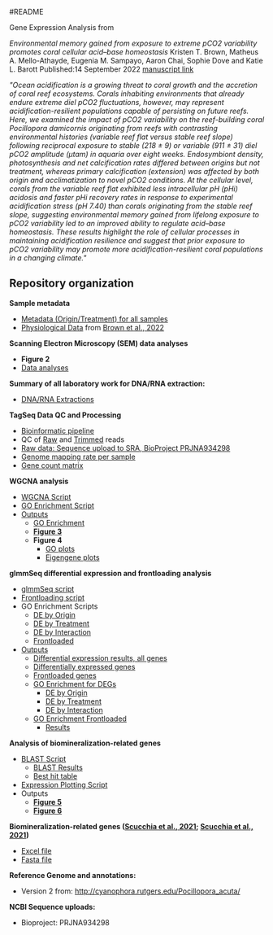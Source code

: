 #README

Gene Expression Analysis from 

_Environmental memory gained from exposure to extreme pCO2 variability promotes coral cellular acid–base homeostasis_
Kristen T. Brown, Matheus A. Mello-Athayde, Eugenia M. Sampayo, Aaron Chai, Sophie Dove and Katie L. Barott
Published:14 September 2022 [manuscript link](https://doi.org/10.1098/rspb.2022.0941)

_"Ocean acidification is a growing threat to coral growth and the accretion of coral reef ecosystems. Corals inhabiting environments that already endure extreme diel pCO2 fluctuations, however, may represent acidification-resilient populations capable of persisting on future reefs. Here, we examined the impact of pCO2 variability on the reef-building coral Pocillopora damicornis originating from reefs with contrasting environmental histories (variable reef flat versus stable reef slope) following reciprocal exposure to stable (218 ± 9) or variable (911 ± 31) diel pCO2 amplitude (μtam) in aquaria over eight weeks. Endosymbiont density, photosynthesis and net calcification rates differed between origins but not treatment, whereas primary calcification (extension) was affected by both origin and acclimatization to novel pCO2 conditions. At the cellular level, corals from the variable reef flat exhibited less intracellular pH (pHi) acidosis and faster pHi recovery rates in response to experimental acidification stress (pH 7.40) than corals originating from the stable reef slope, suggesting environmental memory gained from lifelong exposure to pCO2 variability led to an improved ability to regulate acid–base homeostasis. These results highlight the role of cellular processes in maintaining acidification resilience and suggest that prior exposure to pCO2 variability may promote more acidification-resilient coral populations in a changing climate."_

## Repository organization

**Sample metadata**
- [Metadata (Origin/Treatment) for all samples](https://github.com/imkristenbrown/Heron-Pdam-gene-expression/blob/master/TagSeq_Submission/RNA%20Submission%20Sample%20List%20metadata.csv)
- [Physiological Data](https://github.com/imkristenbrown/Heron-Pdam-gene-expression/blob/master/BioInf/data/Heron%20pHi%20coral%20physiology%20and%20respirometry%20R_reduced.csv) from [Brown et al., 2022](https://royalsocietypublishing.org/doi/10.1098/rspb.2022.0941)

**Scanning Electron Microscopy (SEM) data analyses**
- **Figure 2**
- [Data analyses](https://github.com/imkristenbrown/Heron-Pdam-gene-expression/blob/master/SEM%20data%20analyses.Rmd)
  
**Summary of all laboratory work for DNA/RNA extraction:**
- [DNA/RNA Extractions](https://github.com/imkristenbrown/Heron-Pdam-gene-expression/blob/master/Project-Summary-Barott-and-Brown-Pdam-RNA-DNA-Extractions.md)

**TagSeq Data QC and Processing**
- [Bioinformatic pipeline](https://github.com/imkristenbrown/Heron-Pdam-gene-expression/blob/master/BioInf/Heron-Pdam-gene-expression.md)   
- QC of [Raw](https://github.com/imkristenbrown/Heron-Pdam-gene-expression/tree/master/BioInf/data/raw_qc) and [Trimmed](https://github.com/imkristenbrown/Heron-Pdam-gene-expression/tree/master/BioInf/data/trimmed_qc) reads
- [Raw data: Sequence upload to SRA, BioProject PRJNA934298](https://www.ncbi.nlm.nih.gov/sra/PRJNA934298)
- [Genome mapping rate per sample](https://github.com/imkristenbrown/Heron-Pdam-gene-expression/blob/master/BioInf/TagSeq_Output/mapped_reads_counts_Pacuta.txt)
- [Gene count matrix](https://github.com/imkristenbrown/Heron-Pdam-gene-expression/blob/master/BioInf/TagSeq_Output/HeronPdam_gene_count_matrix.csv)

**WGCNA analysis**
- [WGCNA Script](https://github.com/imkristenbrown/Heron-Pdam-gene-expression/blob/master/BioInf/scripts/WGCNA/WGCNA.Rmd)
- [GO Enrichment Script](https://github.com/imkristenbrown/Heron-Pdam-gene-expression/blob/master/BioInf/scripts/WGCNA/GO%20analysis.Rmd)
- [Outputs](https://github.com/imkristenbrown/Heron-Pdam-gene-expression/tree/master/BioInf/output/WGCNA)
  - [GO Enrichment](https://github.com/imkristenbrown/Heron-Pdam-gene-expression/tree/master/BioInf/output/WGCNA/GO_analysis)
  - [**Figure 3**](https://github.com/imkristenbrown/Heron-Pdam-gene-expression/blob/master/BioInf/output/WGCNA/Both_with%20phys%20and%20pHi_heatmap_new_row_clust.pdf)
  - **Figure 4**
    - [GO plots](https://github.com/imkristenbrown/Heron-Pdam-gene-expression/tree/master/BioInf/output/WGCNA/GO_analysis/Parent_by_mod)
    - [Eigengene plots](https://github.com/imkristenbrown/Heron-Pdam-gene-expression/tree/master/BioInf/output/WGCNA/eigengene_plots)

**glmmSeq differential expression and frontloading analysis**
- [glmmSeq script](https://github.com/imkristenbrown/Heron-Pdam-gene-expression/blob/master/BioInf/scripts/glmmSeq/analysis/glmmSeq.Rmd)
- [Frontloading script](https://github.com/imkristenbrown/Heron-Pdam-gene-expression/blob/master/BioInf/scripts/glmmSeq/analysis/Frontloading.Rmd)
- GO Enrichment Scripts
  - [DE by Origin](https://github.com/imkristenbrown/Heron-Pdam-gene-expression/blob/master/BioInf/scripts/glmmSeq/analysis/DEG_Enrich.Rmd)
  - [DE by Treatment](https://github.com/imkristenbrown/Heron-Pdam-gene-expression/blob/master/BioInf/scripts/glmmSeq/analysis/DEG_Trt_Enrich.Rmd)
  - [DE by Interaction](https://github.com/imkristenbrown/Heron-Pdam-gene-expression/blob/master/BioInf/scripts/glmmSeq/analysis/DEG_Int_Enrich.Rmd)
  - [Frontloaded](https://github.com/imkristenbrown/Heron-Pdam-gene-expression/blob/master/BioInf/scripts/glmmSeq/analysis/Frontloaded_Enrich.Rmd)
- [Outputs](https://github.com/imkristenbrown/Heron-Pdam-gene-expression/tree/master/BioInf/output/glmmseq)
  - [Differential expression results, all genes](https://github.com/imkristenbrown/Heron-Pdam-gene-expression/blob/master/BioInf/output/glmmseq/signif_genes.csv)
  - [Differentially expressed genes](https://github.com/imkristenbrown/Heron-Pdam-gene-expression/tree/master/BioInf/output/glmmseq/DEGs)
  - [Frontloaded genes](https://github.com/imkristenbrown/Heron-Pdam-gene-expression/blob/master/BioInf/output/glmmseq/frontloaded_genes.csv)
  - [GO Enrichment for DEGs](https://github.com/imkristenbrown/Heron-Pdam-gene-expression/tree/master/BioInf/output/glmmseq/GOSeq)
    - [DE by Origin](https://github.com/imkristenbrown/Heron-Pdam-gene-expression/blob/master/BioInf/output/glmmseq/GOSeq/GOseq_DEG_Origin.csv)
    - [DE by Treatment](https://github.com/imkristenbrown/Heron-Pdam-gene-expression/blob/master/BioInf/output/glmmseq/GOSeq/Treatment/GOseq_DEG_Treatment.csv)
    - [DE by Interaction](https://github.com/imkristenbrown/Heron-Pdam-gene-expression/blob/master/BioInf/output/glmmseq/GOSeq/Interaction/GOseq_DEG_Interaction.csv)
  - [GO Enrichment Frontloaded](https://github.com/imkristenbrown/Heron-Pdam-gene-expression/tree/master/BioInf/output/glmmseq/Frontloaded_GOSeq)
    - [Results](https://github.com/imkristenbrown/Heron-Pdam-gene-expression/blob/master/BioInf/output/glmmseq/Frontloaded_GOSeq/GOseq_Frontloaded.csv)

**Analysis of biomineralization-related genes**
- [BLAST Script](https://github.com/imkristenbrown/Heron-Pdam-gene-expression/blob/master/BioInf/scripts/glmmSeq/analysis/Biomineralization_Toolkit_Analysis.Rmd)
  - [BLAST Results](https://github.com/imkristenbrown/Heron-Pdam-gene-expression/blob/master/BioInf/output/Biomineralization_blast_results.txt)
  - [Best hit table](https://github.com/imkristenbrown/Heron-Pdam-gene-expression/blob/master/BioInf/output/Biomin_blast_Pocillopora_acuta_best_hit.csv)
- [Expression Plotting Script](https://github.com/imkristenbrown/Heron-Pdam-gene-expression/blob/master/BioInf/scripts/WGCNA/Biomineralization-toolkit-expression.Rmd)
- Outputs
  - [**Figure 5**](https://github.com/imkristenbrown/Heron-Pdam-gene-expression/tree/master/BioInf/output/glmmseq/frontloaded_figures)
  - [**Figure 6**](https://github.com/imkristenbrown/Heron-Pdam-gene-expression/blob/master/BioInf/output/WGCNA/biomin/biomin_Brown_Red_nonMod_compare_figs.pdf)

**Biomineralization-related genes ([Scucchia et al., 2021](https://doi.org/10.1111/gcb.15812); [Scucchia et al., 2021](https://doi.org/10.1098/rspb.2021.0328))**
- [Excel file](https://github.com/imkristenbrown/Heron-Pdam-gene-expression/blob/master/BioInf/data/Biomineralization_Toolkit_FScucchia/Biomineralization_Toolkit_FScucchia.xlsx)
- [Fasta file](https://github.com/imkristenbrown/Heron-Pdam-gene-expression/blob/master/BioInf/data/Biomineralization_Toolkit_FScucchia/Biomineralization_Toolkit_FScucchia.fasta)

**Reference Genome and annotations:**   
- Version 2 from: http://cyanophora.rutgers.edu/Pocillopora_acuta/

**NCBI Sequence uploads:**
- Bioproject: PRJNA934298  
